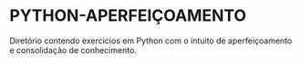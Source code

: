 # PYTHON-APERFEIÇOAMENTO
Diretório contendo exercicios em Python com o intuito de aperfeiçoamento e consolidação de conhecimento.

